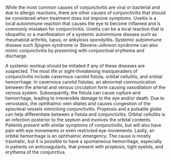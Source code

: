 While the most common causes of conjunctivitis are viral or bacterial and due to allergic reactions, there are other causes of conjunctivitis that should be considered when treatment does not improve symptoms. Uveitis is a local autoimmune reaction that causes the eye to become inflamed and is commonly mistaken for conjunctivitis. Uveitis can be a local reaction that is idiopathic or a manifestation of a systemic autoimmune disease such as rheumatoid arthritis, lupus, or ankylosis spondylitis. Systemic autoimmune disease such Sjogren syndrome or Stevens-Johnson syndrome can also mimic conjunctivitis by presenting with conjunctival erythema and discharge.

A systemic workup should be initiated if any of these diseases are suspected. The most life or sight-threatening masqueraders of conjunctivitis include cavernous carotid fistula, orbital cellulitis, and orbital hemorrhage. In cavernous carotid fistulas, an abnormal communication between the arterial and venous circulation form causing vasodilation of the venous system. Subsequently, the fistula can cause rupture and hemorrhage, leading to irreversible damage to the eye and/or death. Due to venostasis, the ophthalmic vein dilates and causes congestion of the episcleral vessels mimicking conjunctivitis. Proptosis and a pulsatile globe can help differentiate between a fistula and conjunctivitis. Orbital cellulitis is an infection posterior to the septum and involves the orbital contents. Patients present with similar symptoms of conjunctivitis, but will also have pain with eye movements or even restricted eye movements. Lastly, an orbital hemorrhage is an ophthalmic emergency. The cause is mostly traumatic, but it is possible to have a spontaneous hemorrhage, especially in patients on anticoagulants, that present with proptosis, tight eyelids, and erythema of the conjunctiva.